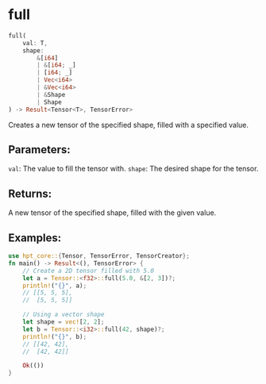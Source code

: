 # full
```rust
full(
    val: T,
    shape: 
        &[i64]
        | &[i64; _]
        | [i64; _] 
        | Vec<i64> 
        | &Vec<i64>
        | &Shape
        | Shape
) -> Result<Tensor<T>, TensorError>
```
Creates a new tensor of the specified shape, filled with a specified value.

## Parameters:
`val`: The value to fill the tensor with.
`shape`: The desired shape for the tensor.

## Returns:
A new tensor of the specified shape, filled with the given value.

## Examples:
```rust
use hpt_core::{Tensor, TensorError, TensorCreator};
fn main() -> Result<(), TensorError> {
    // Create a 2D tensor filled with 5.0
    let a = Tensor::<f32>::full(5.0, &[2, 3])?;
    println!("{}", a);
    // [[5, 5, 5],
    //  [5, 5, 5]]

    // Using a vector shape
    let shape = vec![2, 2];
    let b = Tensor::<i32>::full(42, shape)?;
    println!("{}", b);
    // [[42, 42],
    //  [42, 42]]

    Ok(())
}
```